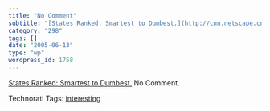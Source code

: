 ```yaml
---
title: "No Comment"
subtitle: "[States Ranked: Smartest to Dumbest.](http://cnn.netscape.cnn.com/news/package.jsp?name=fte/smartsta..."
category: "298"
tags: []
date: "2005-06-13"
type: "wp"
wordpress_id: 1758
---
```

[States Ranked: Smartest to Dumbest.](http://cnn.netscape.cnn.com/news/package.jsp?name=fte/smartstates/smartstates) No Comment.

Technorati Tags: [interesting](http://technorati.com/tag/interesting)